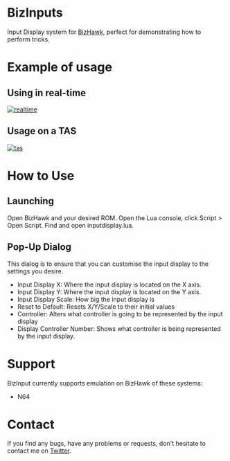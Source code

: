 # BizInputs
Input Display system for [BizHawk](https://github.com/TASVideos/BizHawk), perfect for demonstrating how to perform tricks.

# Example of usage
## Using in real-time
[![realtime](https://img.youtube.com/vi/wILmzf37SYU/0.jpg)](https://www.youtube.com/watch?v=wILmzf37SYU)

## Usage on a TAS
[![tas](https://img.youtube.com/vi/8Z_kPxjemcM/0.jpg)](https://www.youtube.com/watch?v=8Z_kPxjemcM)

# How to Use
## Launching
Open BizHawk and your desired ROM. Open the Lua console, click Script > Open Script. Find and open inputdisplay.lua.

## Pop-Up Dialog
This dialog is to ensure that you can customise the input display to the settings you desire.
- Input Display X: Where the input display is located on the X axis.
- Input Display Y: Where the input display is located on the Y axis.
- Input Display Scale: How big the input display is
- Reset to Default: Resets X/Y/Scale to their initial values
- Controller: Alters what controller is going to be represented by the input display
- Display Controller Number: Shows what controller is being represented by the input display.

# Support
BizInput currently supports emulation on BizHawk of these systems:
- N64

# Contact
If you find any bugs, have any problems or requests, don't hesitate to contact me on [Twitter](http://www.twitter.com/tjballaam).
